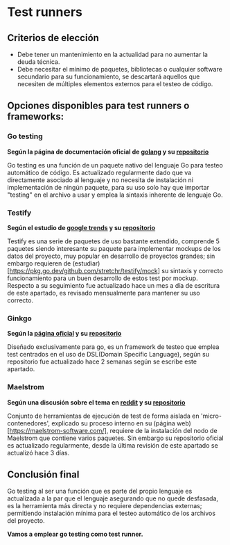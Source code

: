 # Test runners

## Criterios de elección
- Debe tener un mantenimiento en la actualidad para no aumentar la deuda técnica.
- Debe necesitar el mínimo de paquetes, bibliotecas o cualquier software secundario para su funcionamiento, se descartará aquellos que necesiten de múltiples elementos externos para el testeo de código.
## Opciones disponibles para test runners o frameworks:

### Go testing
**Según la página de documentación oficial de [golang](https://pkg.go.dev/testing) y su [repositorio](https://github.com/golang/go/blob/master/src/testing/testing.go)**

Go testing es una función de un paquete nativo del lenguaje Go para testeo automático de código. Es actualizado regularmente dado que va directamente asociado al lenguaje y no necesita de instalación ni implementación de ningún paquete, para su uso solo hay que importar "testing" en el archivo a usar y emplea la sintaxis inherente de lenguaje Go.

### Testify
**Según el estudio de [google trends](https://trends.google.com/trends/explore?date=today%205-y&q=golang%20testify,golang%20goconvey,golang%20ginkgo,golang%20httpexpect,golang%20gomega) y su [repositorio](https://github.com/stretchr/testify)**

Testify es una serie de paquetes de uso bastante extendido, comprende 5 paquetes siendo interesante su paquete para implementar mockups de los datos del proyecto, muy popular en desarrollo de proyectos grandes; sin embargo requieren de (estudiar)[https://pkg.go.dev/github.com/stretchr/testify/mock] su sintaxis y correcto funcionamiento para un buen desarrollo de estos test por mockup. Respecto a su seguimiento fue actualizado hace un mes a día de escritura de este apartado, es revisado mensualmente para mantener su uso correcto.

### Ginkgo
**Según la [página oficial](https://onsi.github.io/ginkgo/) y su [repositorio](https://github.com/onsi/ginkgo)**

Diseñado exclusivamente para go, es un framework de testeo que emplea test centrados en el uso de DSL(Domain Specific Language),
según su repositorio fue actualizado hace 2 semanas según se escribe este apartado.

### Maelstrom
**Según una discusión sobre el tema en [reddit](https://www.reddit.com/r/golang/comments/t29c4d/looking_for_a_test_runner_like_pytest/) y su [repositorio](https://github.com/maelstrom-software/maelstrom)**

Conjunto de herramientas de ejecución de test de forma aislada en 'micro-contenedores', explicado su proceso interno en su (página web)[https://maelstrom-software.com/], requiere de la instalación del nodo de Maelstrom que contiene varios paquetes. Sin embargo su repositorio oficial es actualizado regularmente, desde la última revisión de este apartado se actualizó hace 3 días.
## Conclusión final

Go testing al ser una función que es parte del propio lenguaje es actualizada a la par que el lenguaje asegurando que no quede desfasada, es la herramienta más directa y no requiere dependencias externas; permitiendo instalación mínima para el testeo automático de los archivos del proyecto.

**Vamos a emplear go testing como test runner.**
